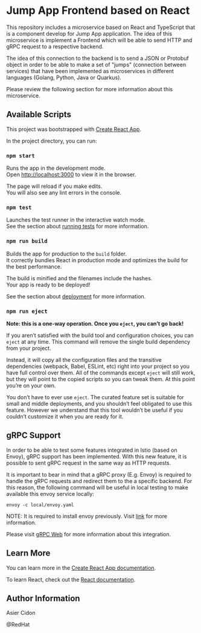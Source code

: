 # Jump App Frontend based on React

This repository includes a microservice based on React and TypeScript that is a component develop for Jump App application. The idea of this microservice is implement a Frontend which will be able to send HTTP and gRPC request to a respective backend.

The idea of this connection to the backend is to send a JSON or Protobuf object in order to be able to make a set of "jumps" (connection between services) that have been implemented as microservices in different languages (Golang, Python, Java or Quarkus).

Please review the following section for more information about this microservice.
## Available Scripts

This project was bootstrapped with [Create React App](https://github.com/facebook/create-react-app).

In the project directory, you can run:

### `npm start`

Runs the app in the development mode.\
Open [http://localhost:3000](http://localhost:3000) to view it in the browser.

The page will reload if you make edits.\
You will also see any lint errors in the console.

### `npm test`

Launches the test runner in the interactive watch mode.\
See the section about [running tests](https://facebook.github.io/create-react-app/docs/running-tests) for more information.

### `npm run build`

Builds the app for production to the `build` folder.\
It correctly bundles React in production mode and optimizes the build for the best performance.

The build is minified and the filenames include the hashes.\
Your app is ready to be deployed!

See the section about [deployment](https://facebook.github.io/create-react-app/docs/deployment) for more information.

### `npm run eject`

**Note: this is a one-way operation. Once you `eject`, you can’t go back!**

If you aren’t satisfied with the build tool and configuration choices, you can `eject` at any time. This command will remove the single build dependency from your project.

Instead, it will copy all the configuration files and the transitive dependencies (webpack, Babel, ESLint, etc) right into your project so you have full control over them. All of the commands except `eject` will still work, but they will point to the copied scripts so you can tweak them. At this point you’re on your own.

You don’t have to ever use `eject`. The curated feature set is suitable for small and middle deployments, and you shouldn’t feel obligated to use this feature. However we understand that this tool wouldn’t be useful if you couldn’t customize it when you are ready for it.

## gRPC Support

In order to be able to test some features integrated in Istio (based on Envoy), gRPC support has been implemented. With this new feature, it is possible to sent gRPC request in the same way as HTTP requests.

It is important to bear in mind that a gRPC proxy (E.g. Envoy) is required to handle the gRPC requests and redirect them to the a specific backend. For this reason, the following command will be useful in local testing to make available this envoy service locally:

```$bash
envoy -c local/envoy.yaml
```

NOTE: It is required to install envoy previously. Visit [link](https://www.envoyproxy.io/docs/envoy/latest/start/install) for more information.

Please visit [gRPC Web](https://github.com/grpc/grpc-web) for more information about this integration.

## Learn More

You can learn more in the [Create React App documentation](https://facebook.github.io/create-react-app/docs/getting-started).

To learn React, check out the [React documentation](https://reactjs.org/).

## Author Information

Asier Cidon

@RedHat

